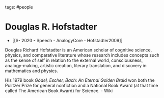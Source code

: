tags: #people
# Douglas R. Hofstadter
- [[S- 2020 - Speech - AnalogyCore - Hofstadter2009]]

Douglas Richard Hofstadter is an American scholar of cognitive science, physics, and comparative literature whose research includes concepts such as the sense of self in relation to the external world, consciousness, analogy-making, artistic creation, literary translation, and discovery in mathematics and physics. 

His 1979 book *Gödel, Escher, Bach: An Eternal Golden Brai*d won both the Pulitzer Prize for general nonfiction and a National Book Award (at that time called The American Book Award) for Science. - Wiki
